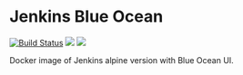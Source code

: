 # Jenkins Blue Ocean

[![Build Status](https://travis-ci.org/kamilhristov/docker-jenkins-blueocean.svg?branch=master)](https://travis-ci.org/kamilhristov/docker-jenkins-blueocean) [![](https://images.microbadger.com/badges/version/khristov/jenkins-blueocean.svg)](https://hub.docker.com/r/khristov/jenkins-blueocean/) [![](https://images.microbadger.com/badges/image/khristov/jenkins-blueocean.svg)](https://microbadger.com/images/khristov/jenkins-blueocean "Get your own image badge on microbadger.com")

Docker image of Jenkins alpine version with Blue Ocean UI.
